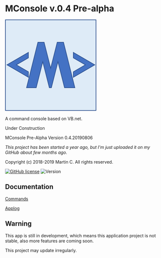 # MConsole v.0.4 Pre-alpha
 
 ![MConsole logo](https://github.com/mcmartin25/MConsole/blob/master/image/icon_s.png)
 
 A command console based on VB.net.
 
 Under Construction 

 MConsole Pre-Alpha Version 0.4.20190806

 *This project has been started a year ago, but I'm just uploaded it on my GitHub about few months ago.*

 Copyright (c) 2018-2019 Martin C. All rights reserved.

 [![GitHub license](https://img.shields.io/github/license/mcmartin25/MConsole.svg)](https://github.com/mcmartin25/MConsole/blob/master/LICENSE)
 ![Version](https://img.shields.io/badge/Version-0.4.20190806-orange.svg)

## Documentation
 
 [Commands](https://github.com/mcmartin25/MConsole/blob/master/help)

 [Applog](https://github.com/mcmartin25/MConsole/blob/master/applog)

## Warning

 This app is still in development, which means this application project is not stable, also more features are coming soon.
 
 This project may update irregularly.
